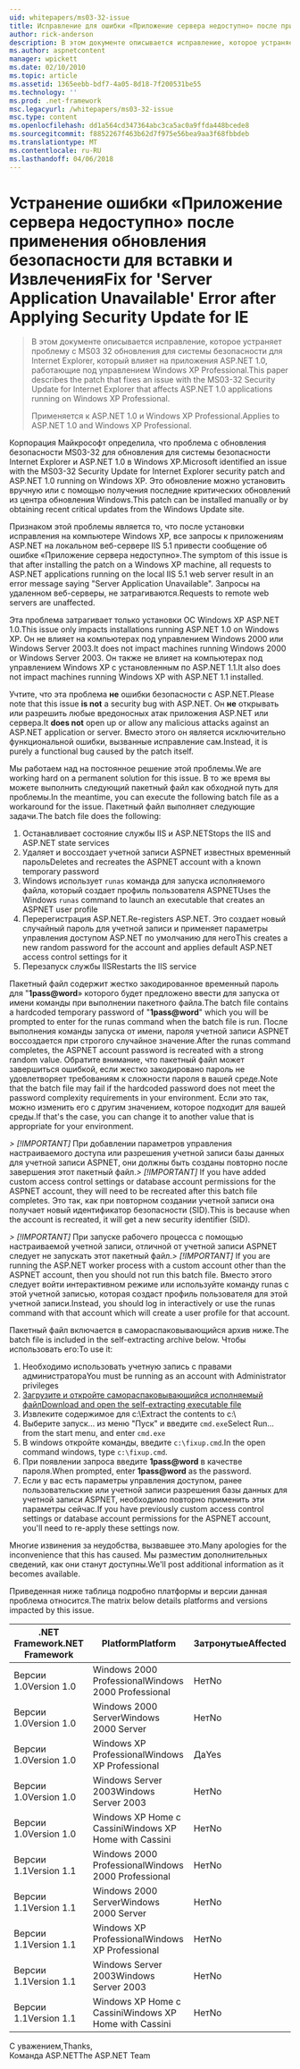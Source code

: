 ```yaml
---
uid: whitepapers/ms03-32-issue
title: Исправление для ошибки «Приложение сервера недоступно» после применения обновления безопасности для IE | Документы Microsoft
author: rick-anderson
description: В этом документе описывается исправление, которое устраняет проблему с обновления для системы безопасности MS03-32 для Internet Explorer, который влияет на приложения ASP.NET 1.0, выполняющиеся на рабочие элементы...
ms.author: aspnetcontent
manager: wpickett
ms.date: 02/10/2010
ms.topic: article
ms.assetid: 1365eebb-bdf7-4a05-8d18-7f200531be55
ms.technology: ''
ms.prod: .net-framework
msc.legacyurl: /whitepapers/ms03-32-issue
msc.type: content
ms.openlocfilehash: dd1a564cd347364abc3ca5ac0a9ffda448bcede8
ms.sourcegitcommit: f8852267f463b62d7f975e56bea9aa3f68fbbdeb
ms.translationtype: MT
ms.contentlocale: ru-RU
ms.lasthandoff: 04/06/2018
---
```

<a name="fix-for-server-application-unavailable-error-after-applying-security-update-for-ie"></a><span data-ttu-id="d2d31-103">Устранение ошибки «Приложение сервера недоступно» после применения обновления безопасности для вставки и Извлечения</span><span class="sxs-lookup"><span data-stu-id="d2d31-103">Fix for 'Server Application Unavailable' Error after Applying Security Update for IE</span></span>
====================
> <span data-ttu-id="d2d31-104">В этом документе описывается исправление, которое устраняет проблему с MS03 32 обновления для системы безопасности для Internet Explorer, который влияет на приложения ASP.NET 1.0, работающие под управлением Windows XP Professional.</span><span class="sxs-lookup"><span data-stu-id="d2d31-104">This paper describes the patch that fixes an issue with the MS03-32 Security Update for Internet Explorer that affects ASP.NET 1.0 applications running on Windows XP Professional.</span></span>
> 
> <span data-ttu-id="d2d31-105">Применяется к ASP.NET 1.0 и Windows XP Professional.</span><span class="sxs-lookup"><span data-stu-id="d2d31-105">Applies to ASP.NET 1.0 and Windows XP Professional.</span></span>


<span data-ttu-id="d2d31-106">Корпорация Майкрософт определила, что проблема с обновления безопасности MS03-32 для обновления для системы безопасности Internet Explorer и ASP.NET 1.0 в Windows XP.</span><span class="sxs-lookup"><span data-stu-id="d2d31-106">Microsoft identified an issue with the MS03-32 Security Update for Internet Explorer security patch and ASP.NET 1.0 running on Windows XP.</span></span> <span data-ttu-id="d2d31-107">Это обновление можно установить вручную или с помощью получения последние критических обновлений из центра обновления Windows.</span><span class="sxs-lookup"><span data-stu-id="d2d31-107">This patch can be installed manually or by obtaining recent critical updates from the Windows Update site.</span></span>

<span data-ttu-id="d2d31-108">Признаком этой проблемы является то, что после установки исправления на компьютере Windows XP, все запросы к приложениям ASP.NET на локальном веб-сервере IIS 5.1 привести сообщение об ошибке «Приложение сервера недоступно».</span><span class="sxs-lookup"><span data-stu-id="d2d31-108">The symptom of this issue is that after installing the patch on a Windows XP machine, all requests to ASP.NET applications running on the local IIS 5.1 web server result in an error message saying "Server Application Unavailable".</span></span> <span data-ttu-id="d2d31-109">Запросы на удаленном веб-серверы, не затрагиваются.</span><span class="sxs-lookup"><span data-stu-id="d2d31-109">Requests to remote web servers are unaffected.</span></span>

<span data-ttu-id="d2d31-110">Эта проблема затрагивает только установки ОС Windows XP ASP.NET 1.0.</span><span class="sxs-lookup"><span data-stu-id="d2d31-110">This issue only impacts installations running ASP.NET 1.0 on Windows XP.</span></span> <span data-ttu-id="d2d31-111">Он не влияет на компьютерах под управлением Windows 2000 или Windows Server 2003.</span><span class="sxs-lookup"><span data-stu-id="d2d31-111">It does not impact machines running Windows 2000 or Windows Server 2003.</span></span> <span data-ttu-id="d2d31-112">Он также не влияет на компьютерах под управлением Windows XP с установленным по ASP.NET 1.1.</span><span class="sxs-lookup"><span data-stu-id="d2d31-112">It also does not impact machines running Windows XP with ASP.NET 1.1 installed.</span></span>

<span data-ttu-id="d2d31-113">Учтите, что эта проблема **не** ошибки безопасности с ASP.NET.</span><span class="sxs-lookup"><span data-stu-id="d2d31-113">Please note that this issue **is not** a security bug with ASP.NET.</span></span> <span data-ttu-id="d2d31-114">Он **не** открывать или разрешить любые вредоносных атак приложения ASP.NET или сервера.</span><span class="sxs-lookup"><span data-stu-id="d2d31-114">It **does not** open up or allow any malicious attacks against an ASP.NET application or server.</span></span> <span data-ttu-id="d2d31-115">Вместо этого он является исключительно функциональной ошибки, вызванные исправление сам.</span><span class="sxs-lookup"><span data-stu-id="d2d31-115">Instead, it is purely a functional bug caused by the patch itself.</span></span>

<span data-ttu-id="d2d31-116">Мы работаем над на постоянное решение этой проблемы.</span><span class="sxs-lookup"><span data-stu-id="d2d31-116">We are working hard on a permanent solution for this issue.</span></span> <span data-ttu-id="d2d31-117">В то же время вы можете выполнить следующий пакетный файл как обходной путь для проблемы.</span><span class="sxs-lookup"><span data-stu-id="d2d31-117">In the meantime, you can execute the following batch file as a workaround for the issue.</span></span> <span data-ttu-id="d2d31-118">Пакетный файл выполняет следующие задачи.</span><span class="sxs-lookup"><span data-stu-id="d2d31-118">The batch file does the following:</span></span>

1. <span data-ttu-id="d2d31-119">Останавливает состояние службы IIS и ASP.NET</span><span class="sxs-lookup"><span data-stu-id="d2d31-119">Stops the IIS and ASP.NET state services</span></span>
2. <span data-ttu-id="d2d31-120">Удаляет и воссоздает учетной записи ASPNET известных временный пароль</span><span class="sxs-lookup"><span data-stu-id="d2d31-120">Deletes and recreates the ASPNET account with a known temporary password</span></span>
3. <span data-ttu-id="d2d31-121">Windows использует `runas` команда для запуска исполняемого файла, который создает профиль пользователя ASPNET</span><span class="sxs-lookup"><span data-stu-id="d2d31-121">Uses the Windows `runas` command to launch an executable that creates an ASPNET user profile</span></span>
4. <span data-ttu-id="d2d31-122">Перерегистрация ASP.NET.</span><span class="sxs-lookup"><span data-stu-id="d2d31-122">Re-registers ASP.NET.</span></span> <span data-ttu-id="d2d31-123">Это создает новый случайный пароль для учетной записи и применяет параметры управления доступом ASP.NET по умолчанию для него</span><span class="sxs-lookup"><span data-stu-id="d2d31-123">This creates a new random password for the account and applies default ASP.NET access control settings for it</span></span>
5. <span data-ttu-id="d2d31-124">Перезапуск службы IIS</span><span class="sxs-lookup"><span data-stu-id="d2d31-124">Restarts the IIS service</span></span>

<span data-ttu-id="d2d31-125">Пакетный файл содержит жестко закодированное временный пароль для "<strong>1pass@word</strong>» которого будет предложено ввести для запуска от имени команды при выполнении пакетного файла.</span><span class="sxs-lookup"><span data-stu-id="d2d31-125">The batch file contains a hardcoded temporary password of "<strong>1pass@word</strong>" which you will be prompted to enter for the runas command when the batch file is run.</span></span> <span data-ttu-id="d2d31-126">После выполнения команды запуска от имени, пароля учетной записи ASPNET воссоздается при строгого случайное значение.</span><span class="sxs-lookup"><span data-stu-id="d2d31-126">After the runas command completes, the ASPNET account password is recreated with a strong random value.</span></span> <span data-ttu-id="d2d31-127">Обратите внимание, что пакетный файл может завершиться ошибкой, если жестко закодировано пароль не удовлетворяет требованиям к сложности пароля в вашей среде.</span><span class="sxs-lookup"><span data-stu-id="d2d31-127">Note that the batch file may fail if the hardcoded password does not meet the password complexity requirements in your environment.</span></span> <span data-ttu-id="d2d31-128">Если это так, можно изменить его с другим значением, которое подходит для вашей среды.</span><span class="sxs-lookup"><span data-stu-id="d2d31-128">If that's the case, you can change it to another value that is appropriate for your environment.</span></span>

<span data-ttu-id="d2d31-129">*> [!IMPORTANT]* При добавлении параметров управления настраиваемого доступа или разрешения учетной записи базы данных для учетной записи ASPNET, они должны быть созданы повторно после завершения этот пакетный файл.</span><span class="sxs-lookup"><span data-stu-id="d2d31-129">*> [!IMPORTANT]* If you have added custom access control settings or database account permissions for the ASPNET account, they will need to be recreated after this batch file completes.</span></span> <span data-ttu-id="d2d31-130">Это так, как при повторном создании учетной записи она получает новый идентификатор безопасности (SID).</span><span class="sxs-lookup"><span data-stu-id="d2d31-130">This is because when the account is recreated, it will get a new security identifier (SID).</span></span>

<span data-ttu-id="d2d31-131">*> [!IMPORTANT]* При запуске рабочего процесса с помощью настраиваемой учетной записи, отличной от учетной записи ASPNET следует не запускать этот пакетный файл.</span><span class="sxs-lookup"><span data-stu-id="d2d31-131">*> [!IMPORTANT]* If you are running the ASP.NET worker process with a custom account other than the ASPNET account, then you should not run this batch file.</span></span> <span data-ttu-id="d2d31-132">Вместо этого следует войти интерактивном режиме или используйте команду runas с этой учетной записью, которая создаст профиль пользователя для этой учетной записи.</span><span class="sxs-lookup"><span data-stu-id="d2d31-132">Instead, you should log in interactively or use the runas command with that account which will create a user profile for that account.</span></span>

<span data-ttu-id="d2d31-133">Пакетный файл включается в самораспаковывающийся архив ниже.</span><span class="sxs-lookup"><span data-stu-id="d2d31-133">The batch file is included in the self-extracting archive below.</span></span> <span data-ttu-id="d2d31-134">Чтобы использовать его:</span><span class="sxs-lookup"><span data-stu-id="d2d31-134">To use it:</span></span>

1. <span data-ttu-id="d2d31-135">Необходимо использовать учетную запись с правами администратора</span><span class="sxs-lookup"><span data-stu-id="d2d31-135">You must be running as an account with Administrator privileges</span></span>
2. [<span data-ttu-id="d2d31-136">Загрузите и откройте самораспаковывающийся исполняемый файл</span><span class="sxs-lookup"><span data-stu-id="d2d31-136">Download and open the self-extracting executable file</span></span>](ms03-32-issue/_static/fixup1.exe)
3. <span data-ttu-id="d2d31-137">Извлеките содержимое для c:\\</span><span class="sxs-lookup"><span data-stu-id="d2d31-137">Extract the contents to c:\\</span></span>
4. <span data-ttu-id="d2d31-138">Выберите запуск... из меню "Пуск" и введите `cmd.exe`</span><span class="sxs-lookup"><span data-stu-id="d2d31-138">Select Run... from the start menu, and enter `cmd.exe`</span></span>
5. <span data-ttu-id="d2d31-139">В windows откройте команды, введите `c:\fixup.cmd`.</span><span class="sxs-lookup"><span data-stu-id="d2d31-139">In the open command windows, type `c:\fixup.cmd`.</span></span>
6. <span data-ttu-id="d2d31-140">При появлении запроса введите <strong>1pass@word</strong> в качестве пароля.</span><span class="sxs-lookup"><span data-stu-id="d2d31-140">When prompted, enter <strong>1pass@word</strong> as the password.</span></span>
7. <span data-ttu-id="d2d31-141">Если у вас есть параметры управления доступом, ранее пользовательские или учетной записи разрешения базы данных для учетной записи ASPNET, необходимо повторно применить эти параметры сейчас.</span><span class="sxs-lookup"><span data-stu-id="d2d31-141">If you have previously custom access control settings or database account permissions for the ASPNET account, you'll need to re-apply these settings now.</span></span>

<span data-ttu-id="d2d31-142">Многие извинения за неудобства, вызвавшее это.</span><span class="sxs-lookup"><span data-stu-id="d2d31-142">Many apologies for the inconvenience that this has caused.</span></span> <span data-ttu-id="d2d31-143">Мы разместим дополнительных сведений, как они станут доступны.</span><span class="sxs-lookup"><span data-stu-id="d2d31-143">We'll post additional information as it becomes available.</span></span>

<span data-ttu-id="d2d31-144">Приведенная ниже таблица подробно платформы и версии данная проблема относится.</span><span class="sxs-lookup"><span data-stu-id="d2d31-144">The matrix below details platforms and versions impacted by this issue.</span></span>

| <span data-ttu-id="d2d31-145">.NET Framework</span><span class="sxs-lookup"><span data-stu-id="d2d31-145">.NET Framework</span></span> | <span data-ttu-id="d2d31-146">Platform</span><span class="sxs-lookup"><span data-stu-id="d2d31-146">Platform</span></span> | <span data-ttu-id="d2d31-147">Затронутые</span><span class="sxs-lookup"><span data-stu-id="d2d31-147">Affected</span></span> |
| --- | --- | --- |
| <span data-ttu-id="d2d31-148">Версии 1.0</span><span class="sxs-lookup"><span data-stu-id="d2d31-148">Version 1.0</span></span> | <span data-ttu-id="d2d31-149">Windows 2000 Professional</span><span class="sxs-lookup"><span data-stu-id="d2d31-149">Windows 2000 Professional</span></span> | <span data-ttu-id="d2d31-150">Нет</span><span class="sxs-lookup"><span data-stu-id="d2d31-150">No</span></span> |
| <span data-ttu-id="d2d31-151">Версии 1.0</span><span class="sxs-lookup"><span data-stu-id="d2d31-151">Version 1.0</span></span> | <span data-ttu-id="d2d31-152">Windows 2000 Server</span><span class="sxs-lookup"><span data-stu-id="d2d31-152">Windows 2000 Server</span></span> | <span data-ttu-id="d2d31-153">Нет</span><span class="sxs-lookup"><span data-stu-id="d2d31-153">No</span></span> |
| <span data-ttu-id="d2d31-154">Версии 1.0</span><span class="sxs-lookup"><span data-stu-id="d2d31-154">Version 1.0</span></span> | <span data-ttu-id="d2d31-155">Windows XP Professional</span><span class="sxs-lookup"><span data-stu-id="d2d31-155">Windows XP Professional</span></span> | <span data-ttu-id="d2d31-156">Да</span><span class="sxs-lookup"><span data-stu-id="d2d31-156">Yes</span></span> |
| <span data-ttu-id="d2d31-157">Версии 1.0</span><span class="sxs-lookup"><span data-stu-id="d2d31-157">Version 1.0</span></span> | <span data-ttu-id="d2d31-158">Windows Server 2003</span><span class="sxs-lookup"><span data-stu-id="d2d31-158">Windows Server 2003</span></span> | <span data-ttu-id="d2d31-159">Нет</span><span class="sxs-lookup"><span data-stu-id="d2d31-159">No</span></span> |
| <span data-ttu-id="d2d31-160">Версии 1.0</span><span class="sxs-lookup"><span data-stu-id="d2d31-160">Version 1.0</span></span> | <span data-ttu-id="d2d31-161">Windows XP Home с Cassini</span><span class="sxs-lookup"><span data-stu-id="d2d31-161">Windows XP Home with Cassini</span></span> | <span data-ttu-id="d2d31-162">Нет</span><span class="sxs-lookup"><span data-stu-id="d2d31-162">No</span></span> |
| <span data-ttu-id="d2d31-163">Версии 1.1</span><span class="sxs-lookup"><span data-stu-id="d2d31-163">Version 1.1</span></span> | <span data-ttu-id="d2d31-164">Windows 2000 Professional</span><span class="sxs-lookup"><span data-stu-id="d2d31-164">Windows 2000 Professional</span></span> | <span data-ttu-id="d2d31-165">Нет</span><span class="sxs-lookup"><span data-stu-id="d2d31-165">No</span></span> |
| <span data-ttu-id="d2d31-166">Версии 1.1</span><span class="sxs-lookup"><span data-stu-id="d2d31-166">Version 1.1</span></span> | <span data-ttu-id="d2d31-167">Windows 2000 Server</span><span class="sxs-lookup"><span data-stu-id="d2d31-167">Windows 2000 Server</span></span> | <span data-ttu-id="d2d31-168">Нет</span><span class="sxs-lookup"><span data-stu-id="d2d31-168">No</span></span> |
| <span data-ttu-id="d2d31-169">Версии 1.1</span><span class="sxs-lookup"><span data-stu-id="d2d31-169">Version 1.1</span></span> | <span data-ttu-id="d2d31-170">Windows XP Professional</span><span class="sxs-lookup"><span data-stu-id="d2d31-170">Windows XP Professional</span></span> | <span data-ttu-id="d2d31-171">Нет</span><span class="sxs-lookup"><span data-stu-id="d2d31-171">No</span></span> |
| <span data-ttu-id="d2d31-172">Версии 1.1</span><span class="sxs-lookup"><span data-stu-id="d2d31-172">Version 1.1</span></span> | <span data-ttu-id="d2d31-173">Windows Server 2003</span><span class="sxs-lookup"><span data-stu-id="d2d31-173">Windows Server 2003</span></span> | <span data-ttu-id="d2d31-174">Нет</span><span class="sxs-lookup"><span data-stu-id="d2d31-174">No</span></span> |
| <span data-ttu-id="d2d31-175">Версии 1.1</span><span class="sxs-lookup"><span data-stu-id="d2d31-175">Version 1.1</span></span> | <span data-ttu-id="d2d31-176">Windows XP Home с Cassini</span><span class="sxs-lookup"><span data-stu-id="d2d31-176">Windows XP Home with Cassini</span></span> | <span data-ttu-id="d2d31-177">Нет</span><span class="sxs-lookup"><span data-stu-id="d2d31-177">No</span></span> |

<span data-ttu-id="d2d31-178">С уважением,</span><span class="sxs-lookup"><span data-stu-id="d2d31-178">Thanks,</span></span>   
 <span data-ttu-id="d2d31-179">Команда ASP.NET</span><span class="sxs-lookup"><span data-stu-id="d2d31-179">The ASP.NET Team</span></span>
